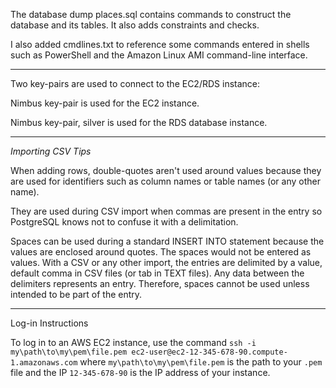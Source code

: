 The database dump places.sql contains commands to construct the database and its tables. It also adds constraints and checks.

I also added cmdlines.txt to reference some commands entered in shells such as PowerShell and the Amazon Linux AMI command-line interface.

---

Two key-pairs are used to connect to the EC2/RDS instance:

Nimbus key-pair is used for the EC2 instance.
  
Nimbus key-pair, silver is used for the RDS database instance.

---

*Importing CSV Tips*

When adding rows, double-quotes aren't used around values because they are used for identifiers such as column names or table names (or any other name).

They are used during CSV import when commas are present in the entry so PostgreSQL knows not to confuse it with a delimitation.

Spaces can be used during a standard INSERT INTO statement because the values are enclosed around quotes. The spaces would not be entered as values.
With a CSV or any other import, the entries are delimited by a value, default comma in CSV files (or tab in TEXT files).
Any data between the delimiters represents an entry. Therefore, spaces cannot be used unless intended to be part of the entry.

---

Log-in Instructions

To log in to an AWS EC2 instance, use the command `ssh -i my\path\to\my\pem\file.pem ec2-user@ec2-12-345-678-90.compute-1.amazonaws.com`
where `my\path\to\my\pem\file.pem` is the path to your `.pem` file and the IP `12-345-678-90` is the IP address of your instance.
